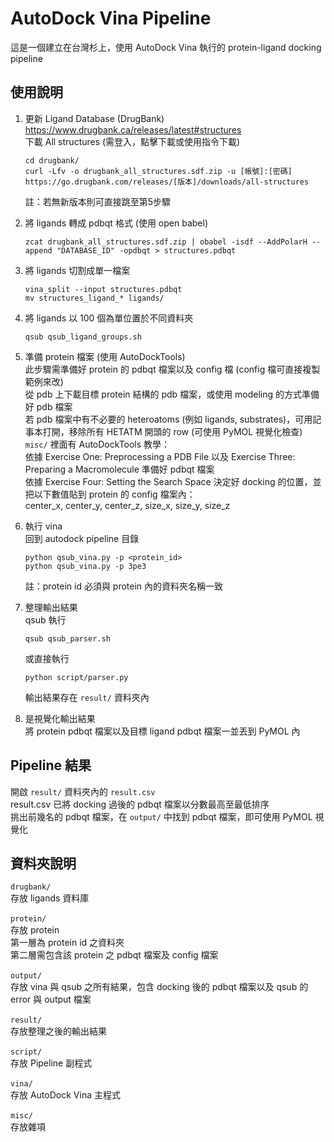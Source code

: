 
# AutoDock Vina Pipeline
這是一個建立在台灣杉上，使用 AutoDock Vina 執行的 protein-ligand docking pipeline

## 使用說明
1. 更新 Ligand Database (DrugBank)</br>
    https://www.drugbank.ca/releases/latest#structures</br>
    下載 All structures (需登入，點擊下載或使用指令下載)</br>
    ```
    cd drugbank/
    curl -Lfv -o drugbank_all_structures.sdf.zip -u [帳號]:[密碼] https://go.drugbank.com/releases/[版本]/downloads/all-structures
    ```
    註：若無新版本則可直接跳至第5步驟

2. 將 ligands 轉成 pdbqt 格式 (使用 open babel)
    ```
    zcat drugbank_all_structures.sdf.zip | obabel -isdf --AddPolarH --append "DATABASE_ID" -opdbqt > structures.pdbqt
    ```
3. 將 ligands 切割成單一檔案
    ```
    vina_split --input structures.pdbqt
    mv structures_ligand_* ligands/
    ```
4. 將 ligands 以 100 個為單位置於不同資料夾
    ```
    qsub qsub_ligand_groups.sh
    ```
5. 準備 protein 檔案 (使用 AutoDockTools)</br>
    此步驟需準備好 protein 的 pdbqt 檔案以及 config 檔 (config 檔可直接複製範例來改)</br>
    從 pdb 上下載目標 protein 結構的 pdb 檔案，或使用 modeling 的方式準備好 pdb 檔案</br>
    若 pdb 檔案中有不必要的 heteroatoms (例如 ligands, substrates)，可用記事本打開，移除所有 HETATM 開頭的 row (可使用 PyMOL 視覺化檢查)</br>
    `misc/` 裡面有 AutoDockTools 教學：</br>
    依據 Exercise One: Preprocessing a PDB File 以及 Exercise Three: Preparing a Macromolecule 準備好 pdbqt 檔案</br>
    依據 Exercise Four: Setting the Search Space 決定好 docking 的位置，並把以下數值貼到 protein 的 config 檔案內：</br>
    center_x, center_y, center_z, size_x, size_y, size_z
    
6. 執行 vina </br>
    回到 autodock pipeline 目錄</br>
    ```
    python qsub_vina.py -p <protein_id>
    python qsub_vina.py -p 3pe3
    ```
    註：protein id 必須與 protein 內的資料夾名稱一致

7. 整理輸出結果</br>
    qsub 執行
    ```
    qsub qsub_parser.sh
    ```
    或直接執行
    ```
    python script/parser.py
    ```
    輸出結果存在 `result/` 資料夾內</br>

8. 是視覺化輸出結果</br>
    將 protein pdbqt 檔案以及目標 ligand pdbqt 檔案一並丟到 PyMOL 內</br>

## Pipeline 結果
開啟 `result/` 資料夾內的 `result.csv`</br>
result.csv 已將 docking 過後的 pdbqt 檔案以分數最高至最低排序</br>
挑出前幾名的 pdbqt 檔案，在 `output/` 中找到 pdbqt 檔案，即可使用 PyMOL 視覺化</br>

## 資料夾說明
`drugbank/`</br>
    存放 ligands 資料庫</br></br>
`protein/`</br>
    存放 protein</br>
    第一層為 protein id 之資料夾</br>
    第二層需包含該 protein 之 pdbqt 檔案及 config 檔案</br></br>
`output/`</br>
    存放 vina 與 qsub 之所有結果，包含 docking 後的 pdbqt 檔案以及 qsub 的 error 與 output 檔案</br></br>
`result/`</br>
    存放整理之後的輸出結果</br></br>
`script/`</br>
    存放 Pipeline 副程式</br></br>
`vina/`</br>
    存放 AutoDock Vina 主程式</br></br>
`misc/`</br>
    存放雜項</br>
